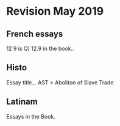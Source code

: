 #  Revision May 2019


## French essays
12 9 is Q) 12.9 in the book..

## Histo
Essay title...
AST = Aboliton of Slave Trade

## Latinam
Essays in the Book.
